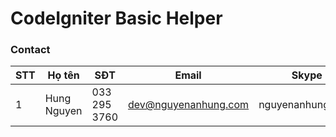 # CodeIgniter Basic Helper


### Contact

| STT  | Họ tên         | SĐT           | Email                | Skype            |
| ---- | -------------- | ------------- | -------------------- | ---------------- |
| 1    | Hung Nguyen    | 033 295 3760  | dev@nguyenanhung.com | nguyenanhung5891 |